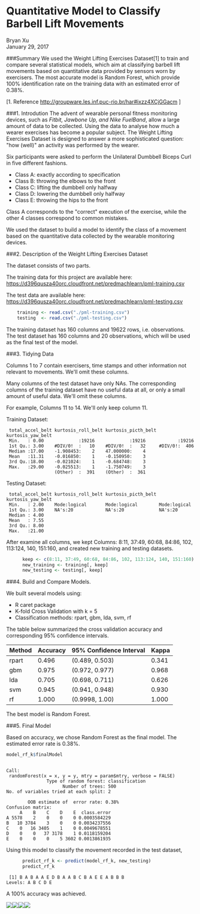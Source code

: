 # Quantitative Model to Classify  Barbell Lift Movements
Bryan Xu  
January 29, 2017  





###Summary
We used the Weight Lifting Exercises Dataset[1] to train and compare several statistical models, which aim at classifying barbell lift movements based on quantitative data provided by sensors worn by exercisers. The most accurate model is Random Forest, which provide 100% identification rate on the training data with an estimated error of 0.38%.

[1. Reference http://groupware.les.inf.puc-rio.br/har#ixzz4XCjGGacm ]

###1. Introdution
The advent of wearable personal fitness monitoring devices, such as *Fitbit, Jawbone Up,  and Nike FuelBand*, allow a large amount of data to be collected. Using the data to analyse how much a wearer exercises has become a popular subject. The Weight Lifting Exercises Dataset is designed to answer a more sophisticated question: "how (well)" an activity was performed by the wearer.

Six participants were asked to perform the Unilateral Dumbbell Biceps Curl in five different fashions.  

- Class A:  exactly according to  specification   
- Class B:  throwing the elbows to the front   
- Class C: lifting the dumbbell only halfway   
- Class D: lowering the dumbbell only halfway    
- Class E: throwing the hips to the front   

Class A corresponds to the "correct" execution of the exercise, while the other 4 classes correspond to common mistakes.

We used the dataset to build a model to identify the class of a movement based on the quantitative data collected by the wearable monitoring devices.

###2. Description of the Weight Lifting Exercises Dataset

The dataset consists of two parts.

The training data for this project are available here:
https://d396qusza40orc.cloudfront.net/predmachlearn/pml-training.csv

The test data are available here:
https://d396qusza40orc.cloudfront.net/predmachlearn/pml-testing.csv



```r
    training <- read.csv("./pml-training.csv")
    testing  <- read.csv("./pml-testing.csv")
```

The training dataset has 160 columns and 19622 rows, i.e. observations. The test dataset has 160 columns and 20 observations, which will be used as the final test of the model.

###3. Tidying Data


Columns 1 to 7 contain exercisers, time stamps and other information not relevant to movements. We'll omit these columns.

Many columns of the test dataset have only NAs. The corresponding columns of the training dataset have no useful data at all, or only a small amount of useful data. We'll omit these columns.




For example, Columns 11 to 14. We'll only keep column 11. 


Training Dataset:

```
 total_accel_belt kurtosis_roll_belt kurtosis_picth_belt kurtosis_yaw_belt
 Min.   : 0.00             :19216             :19216            :19216    
 1st Qu.: 3.00    #DIV/0!  :   10    #DIV/0!  :   32     #DIV/0!:  406    
 Median :17.00    -1.908453:    2    47.000000:    4                      
 Mean   :11.31    -0.016850:    1    -0.150950:    3                      
 3rd Qu.:18.00    -0.021024:    1    -0.684748:    3                      
 Max.   :29.00    -0.025513:    1    -1.750749:    3                      
                  (Other)  :  391    (Other)  :  361                      
```

Testing Dataset:

```
 total_accel_belt kurtosis_roll_belt kurtosis_picth_belt kurtosis_yaw_belt
 Min.   : 2.00    Mode:logical       Mode:logical        Mode:logical     
 1st Qu.: 3.00    NA's:20            NA's:20             NA's:20          
 Median : 4.00                                                            
 Mean   : 7.55                                                            
 3rd Qu.: 8.00                                                            
 Max.   :21.00                                                            
```





























































After examine all columns, we kept Columns: 8:11, 37:49, 60:68, 84:86, 102, 113:124, 140, 151:160, and created new training and testing datasets.


```r
      keep <- c(8:11, 37:49, 60:68, 84:86, 102, 113:124, 140, 151:160)
      new_training <- training[, keep]
      new_testing <- testing[, keep]
```


###4. Build and Compare Models.

We built several models using:   

- R caret package   
- K-fold Cross Validation with k = 5   
- Classification methods: rpart, gbm, lda, svm, rf    













The table below summarized the cross validation accuracy and corresponding 95% confidence intervals.

Method   |  Accuracy  | 95% Confidence Interval| Kappa
---------|------------|------------------------|---------           
rpart    |   0.496    |     (0.489, 0.503)     | 0.341      
gbm      |   0.975    |     (0.972, 0.977)      | 0.968      
lda      |   0.705    |     (0.698, 0.711)      | 0.626   
svm      |   0.945    |     (0.941, 0.948)      | 0.930      
rf       |   1.000    |     (0.9998, 1.00)      | 1.000

The best model is Random Forest.

###5. Final Model

Based on accuracy, we chose Random Forest as the final model. The estimated error rate is 0.38%.


```r
model_rf_k$finalModel
```

```

Call:
 randomForest(x = x, y = y, mtry = param$mtry, verbose = FALSE) 
               Type of random forest: classification
                     Number of trees: 500
No. of variables tried at each split: 2

        OOB estimate of  error rate: 0.38%
Confusion matrix:
     A    B    C    D    E  class.error
A 5578    2    0    0    0 0.0003584229
B   10 3784    3    0    0 0.0034237556
C    0   16 3405    1    0 0.0049678551
D    0    0   37 3178    1 0.0118159204
E    0    0    0    5 3602 0.0013861935
```

Using this model to classify the movement recorded in the test dataset,


```r
      predict_rf_k <- predict(model_rf_k, new_testing)
      predict_rf_k
```

```
 [1] B A B A A E D B A A B C B A E E A B B B
Levels: A B C D E
```
A 100% accuracy was achieved.

![](Project_files/figure-html/unnamed-chunk-45-1.png)<!-- -->![](Project_files/figure-html/unnamed-chunk-45-2.png)<!-- -->![](Project_files/figure-html/unnamed-chunk-45-3.png)<!-- -->![](Project_files/figure-html/unnamed-chunk-45-4.png)<!-- -->
